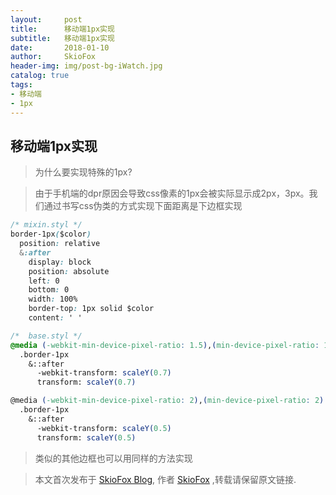 ```yaml
---
layout:     post
title:      移动端1px实现
subtitle:   移动端1px实现
date:       2018-01-10
author:     SkioFox
header-img: img/post-bg-iWatch.jpg
catalog: true
tags:
- 移动端
- 1px
---
```

## 移动端1px实现

> 为什么要实现特殊的1px?

> 由于手机端的dpr原因会导致css像素的1px会被实际显示成2px，3px。我们通过书写css伪类的方式实现下面距离是下边框实现

```css
/* mixin.styl */
border-1px($color)
  position: relative
  &:after
    display: block
    position: absolute
    left: 0
    bottom: 0
    width: 100%
    border-top: 1px solid $color
    content: ' '
```
```css
/*  base.styl */
@media (-webkit-min-device-pixel-ratio: 1.5),(min-device-pixel-ratio: 1.5)
  .border-1px
    &::after
      -webkit-transform: scaleY(0.7)
      transform: scaleY(0.7)

@media (-webkit-min-device-pixel-ratio: 2),(min-device-pixel-ratio: 2)
  .border-1px
    &::after
      -webkit-transform: scaleY(0.5)
      transform: scaleY(0.5)
```
> 类似的其他边框也可以用同样的方法实现

> 本文首次发布于 [SkioFox Blog](http://blog.skiofox.top), 作者 [SkioFox](https://github.com/LoverFancy/) ,转载请保留原文链接.